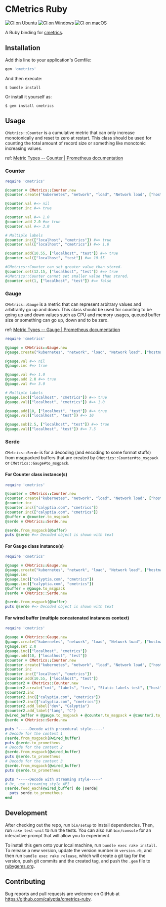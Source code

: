 # CMetrics Ruby

[![CI on Ubuntu](https://github.com/calyptia/cmetrics-ruby/actions/workflows/linux.yml/badge.svg?branch=main)](https://github.com/calyptia/cmetrics-ruby/actions/workflows/linux.yml)
[![CI on Windows](https://github.com/calyptia/cmetrics-ruby/actions/workflows/windows.yml/badge.svg?branch=main)](https://github.com/calyptia/cmetrics-ruby/actions/workflows/windows.yml)
[![CI on macOS](https://github.com/calyptia/cmetrics-ruby/actions/workflows/macos.yml/badge.svg?branch=main)](https://github.com/calyptia/cmetrics-ruby/actions/workflows/macos.yml)

A Ruby binding for [cmetrics](https://github.com/calyptia/cmetrics).

## Installation

Add this line to your application's Gemfile:

```ruby
gem 'cmetrics'
```

And then execute:

    $ bundle install

Or install it yourself as:

    $ gem install cmetrics

## Usage

`CMetrics::Counter` is a cumulative metric that can only increase monotonically and reset to zero at restart.
This class should be used for counting the total amount of record size or something like monotonic increasing values.

ref: [Metric Types -- Counter | Prometheus documentation](https://prometheus.io/docs/concepts/metric_types/#counter)

### Counter

```ruby
require 'cmetrics'

@counter = CMetrics::Counter.new
@counter.create("kubernetes", "network", "load", "Network load", ["hostname", "app"])

@counter.val #=> nil
@counter.inc #=> true

@counter.val #=> 1.0
@counter.add 2.0 #=> true
@counter.val #=> 3.0

# Multiple labels
@counter.inc(["localhost", "cmetrics"]) #=> true
@counter.val(["localhost", "cmetrics"]) #=> 1.0

@counter.add(10.55, ["localhost", "test"]) #=> true
@counter.val(["localhost", "test"]) #=> 10.55

#CMetrics::Counter can set greater value than stored.
@counter.set(12.15, ["localhost", "test"]) #=> true
#CMetrics::Counter cannot set smaller value than stored.
@counter.set(1, ["localhost", "test"]) #=> false
```

### Gauge

`CMetrics::Gauge` is a metric that can represent arbitrary values and arbitrarily go up and down.
This class should be used for counting to be going up and down values such as CPU and memory usages, queued buffer size or something can go up, down and to be zero.

ref: [Metric Types -- Gauge | Prometheus documentation](https://prometheus.io/docs/concepts/metric_types/#gauge)

```ruby
require 'cmetrics'

@gauge = CMetrics::Gauge.new
@gauge.create("kubernetes", "network", "load", "Network load", ["hostname", "app"])

@gauge.val #=> nil
@gauge.inc #=> true

@gauge.val #=> 1.0
@gauge.add 2.0 #=> true
@gauge.val #=> 3.0

# Multiple labels
@gauge.inc(["localhost", "cmetrics"]) #=> true
@gauge.val(["localhost", "cmetrics"]) #=> 1.0

@gauge.add(10, ["localhost", "test"]) #=> true
@gauge.val(["localhost", "test"]) #=> 10

@gauge.sub(2.5, ["localhost", "test"]) #=> true
@gauge.val(["localhost", "test"]) #=> 7.5
```

### Serde

`CMetrics::Serde` is for a decoding (and encoding to some format stuffs) from msgpacked buffers that are created by `CMetrics::Counter#to_msgpack` or `CMetrics::Gauge#to_msgpack`.

#### For Counter class instance(s)

```ruby
require 'cmetrics'

@counter = CMetrics::Counter.new
@counter.create("kubernetes", "network", "load", "Network load", ["hostname", "app"])
@counter.inc
@counter.inc(["calyptia.com", "cmetrics"])
@counter.inc(["calyptia.com", "cmetrics"])
@buffer = @counter.to_msgpack
@serde = CMetrics::Serde.new

@serde.from_msgpack(@buffer)
puts @serde #=> Decoded object is shown with text
```

#### For Gauge class instance(s)

```ruby
require 'cmetrics'

@gauge = CMetrics::Gauge.new
@gauge.create("kubernetes", "network", "load", "Network load", ["hostname", "app"])
@gauge.inc
@gauge.inc(["calyptia.com", "cmetrics"])
@gauge.inc(["calyptia.com", "cmetrics"])
@buffer = @gauge.to_msgpack
@serde = CMetrics::Serde.new

@serde.from_msgpack(@buffer)
puts @serde #=> Decoded object is shown with text
```

#### For wired buffer (multiple concatenated instances context)

```ruby
require 'cmetrics'

@gauge = CMetrics::Gauge.new
@gauge.create("kubernetes", "network", "load", "Network load", ["hostname", "app"])
@gauge.set 2.0
@gauge.inc(["localhost", "cmetrics"])
@gauge.add(10, ["localhost", "test"])
@counter = CMetrics::Counter.new
@counter.create("kubernetes", "network", "load", "Network load", ["hostname", "app"])
@counter.inc
@counter.inc(["localhost", "cmetrics"])
@counter.add(10.55, ["localhost", "test"])
@counter2 = CMetrics::Counter.new
@counter2.create("cmt", "labels", "test", "Static labels test", ["host", "app"])
@counter2.inc
@counter2.inc(["calyptia.com", "cmetrics"])
@counter2.inc(["calyptia.com", "cmetrics"])
@counter2.add_label("dev", "Calyptia")
@counter2.add_label("lang", "C")
@wired_buffer = @gauge.to_msgpack + @counter.to_msgpack + @counter2.to_msgpack
@serde = CMetrics::Serde.new

puts "-----Decode with procedural style-----"
# Decode for the context 1
@serde.from_msgpack(@wired_buffer)
puts @serde.to_prometheus
# Decode for the context 2
@serde.from_msgpack(@wired_buffer)
puts @serde.to_prometheus
# Decode for the context 3
@serde.from_msgpack(@wired_buffer)
puts @serde.to_prometheus

puts "-----Decode with streaming style-----"
# Or, use streaming style API
@serde.feed_each(@wired_buffer) do |serde|
  puts serde.to_prometheus
end
```

## Development

After checking out the repo, run `bin/setup` to install dependencies. Then, run `rake test-unit` to run the tests. You can also run `bin/console` for an interactive prompt that will allow you to experiment.

To install this gem onto your local machine, run `bundle exec rake install`. To release a new version, update the version number in `version.rb`, and then run `bundle exec rake release`, which will create a git tag for the version, push git commits and the created tag, and push the `.gem` file to [rubygems.org](https://rubygems.org).

## Contributing

Bug reports and pull requests are welcome on GitHub at https://github.com/calyptia/cmetrics-ruby.
